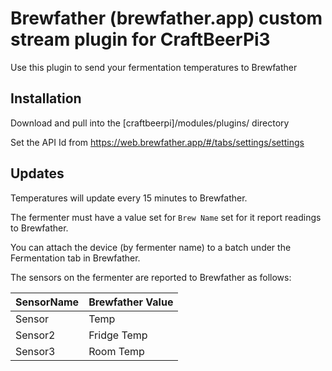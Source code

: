 # Brewfather (brewfather.app) custom stream plugin for CraftBeerPi3

Use this plugin to send your fermentation temperatures to Brewfather

## Installation

Download and pull into the [craftbeerpi]/modules/plugins/ directory

Set the API Id from https://web.brewfather.app/#/tabs/settings/settings

## Updates

Temperatures will update every 15 minutes to Brewfather.

The fermenter must have a value set for `Brew Name` set for it report readings to Brewfather.

You can attach the device (by fermenter name) to a batch under the Fermentation tab in Brewfather.

The sensors on the fermenter are reported to Brewfather as follows:

|SensorName|Brewfather Value|
|----------|----------------|
|Sensor|Temp|
|Sensor2|Fridge Temp|
|Sensor3|Room Temp|
